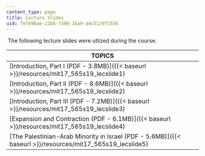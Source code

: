 ```yaml
---
content_type: page
title: Lecture Slides
uid: 7ef496ae-22b8-f490-1ba9-a4c5129f1556
---
```


 The following lecture slides were utlized during the course. 

| TOPICS |
| --- |
| [Introduction, Part I (PDF - 3.8MB)]({{< baseurl >}}/resources/mit17_565s19_lecslide1) |
| [Introduction, Part II (PDF - 8.6MB)]({{< baseurl >}}/resources/mit17_565s19_lecslide2) |
| [Introduction, Part III (PDF - 7.2MB)]({{< baseurl >}}/resources/mit17_565s19_lecslide3) |
| [Expansion and Contraction (PDF - 6.1MB)]({{< baseurl >}}/resources/mit17_565s19_lecslide4) |
| [The Palestinian-Arab Minority in Israel (PDF - 5.6MB)]({{< baseurl >}}/resources/mit17_565s19_lecslide5)